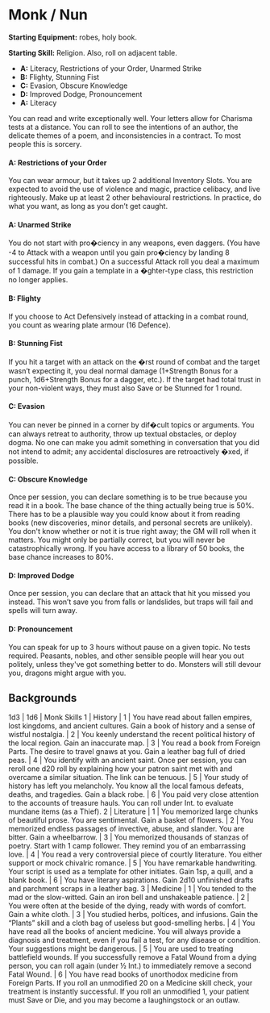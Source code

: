 # Monk / Nun

**Starting Equipment:** robes, holy book.

**Starting Skill:** Religion. Also, roll on adjacent table.

- **A:** Literacy, Restrictions of your Order, Unarmed Strike
- **B:** Flighty, Stunning Fist
- **C:** Evasion, Obscure Knowledge
- **D:** Improved Dodge, Pronouncement
- **A:** Literacy

You can read and write exceptionally well. Your letters allow for
Charisma tests at a distance. You can roll to see the intentions of
an author, the delicate themes of a poem, and inconsistencies in
a contract. To most people this is sorcery.

#### A: Restrictions of your Order
You can wear armour, but it takes up 2 additional Inventory
Slots. You are expected to avoid the use of violence and magic,
practice celibacy, and live righteously. Make up at least 2 other
behavioural restrictions. In practice, do what you want, as long
as you don’t get caught.
#### A: Unarmed Strike
You do not start with pro�ciency in any weapons, even daggers.
(You have -4 to Attack with a weapon until you gain pro�ciency
by landing 8 successful hits in combat.) On a successful Attack
roll you deal a maximum of 1 damage. If you gain a template in a
�ghter-type class, this restriction no longer applies.
#### B: Flighty
If you choose to Act Defensively instead of attacking in a combat
round, you count as wearing plate armour (16 Defence).
#### B: Stunning Fist
If you hit a target with an attack on the �rst round of combat and
the target wasn’t expecting it, you deal normal damage
(1+Strength Bonus for a punch, 1d6+Strength Bonus for a
dagger, etc.). If the target had total trust in your non-violent
ways, they must also Save or be Stunned for 1 round.
#### C: Evasion
You can never be pinned in a corner by dif�cult topics or
arguments. You can always retreat to authority, throw up textual
obstacles, or deploy dogma. No one can make you admit
something in conversation that you did not intend to admit; any
accidental disclosures are retroactively �xed, if possible.
#### C: Obscure Knowledge
Once per session, you can declare something is to be true
because you read it in a book. The base chance of the thing
actually being true is 50%. There has to be a plausible way you
could know about it from reading books (new discoveries, minor
details, and personal secrets are unlikely). You don't know
whether or not it is true right away; the GM will roll when it
matters. You might only be partially correct, but you will never be
catastrophically wrong. If you have access to a library of 50
books, the base chance increases to 80%.
#### D: Improved Dodge
Once per session, you can declare that an attack that hit you
missed you instead. This won’t save you from falls or landslides,
but traps will fail and spells will turn away.
#### D: Pronouncement
You can speak for up to 3 hours without pause on a given topic.
No tests required. Peasants, nobles, and other sensible people
will hear you out politely, unless they've got something better to
do. Monsters will still devour you, dragons might argue with you.

## Backgrounds

1d3 | 1d6 | Monk Skills
1 | History
| 1 | You have read about fallen empires, lost kingdoms, and ancient cultures. Gain a book of history and a sense of wistful nostalgia.
| 2 | You keenly understand the recent political history of the local region. Gain an inaccurate map.
| 3 | You read a book from Foreign Parts. The desire to travel gnaws at you. Gain a leather bag full of dried peas.
| 4 | You identify with an ancient saint. Once per session, you can reroll one d20 roll by explaining how your patron saint met with and overcame a similar situation. The link can be tenuous.
| 5 | Your study of history has left you melancholy. You know all the local famous defeats, deaths, and tragedies. Gain a black robe.
| 6 | You paid very close attention to the accounts of treasure hauls.  You can roll under Int. to evaluate mundane items (as a Thief).
2 | Literature
| 1 | You memorized large chunks of beautiful prose. You are sentimental. Gain a basket of flowers.
| 2 | You memorized endless passages of invective, abuse, and slander. You are bitter. Gain a wheelbarrow.
| 3 | You memorized thousands of stanzas of poetry. Start with 1 camp follower. They remind you of an embarrassing love.
| 4 | You read a very controversial piece of courtly literature. You either support or mock chivalric romance.
| 5 | You have remarkable handwriting. Your script is used as a template for other initiates. Gain 1sp, a quill, and a blank book.
| 6 | You have literary aspirations. Gain 2d10 unfinished drafts and parchment scraps in a leather bag.
3 | Medicine
| 1 | You tended to the mad or the slow-witted. Gain an iron bell and unshakeable patience.
| 2 | You were often at the beside of the dying, ready with words of comfort. Gain a white cloth.
| 3 | You studied herbs, poltices, and infusions. Gain the “Plants” skill and a cloth bag of useless but good-smelling herbs.
| 4 | You have read all the books of ancient medicine. You will always provide a diagnosis and treatment, even if you fail a test, for any disease or condition. Your suggestions might be dangerous.
| 5 | You are used to treating battlefield wounds. If you successfully remove a Fatal Wound from a dying person, you can roll again (under ½ Int.) to immediately remove a second Fatal Wound.
| 6 | You have read books of unorthodox medicine from Foreign Parts. If you roll an unmodified 20 on a Medicine skill check, your treatment is instantly successful. If you roll an unmodified 1, your patient must Save or Die, and you may become a laughingstock or an outlaw.
